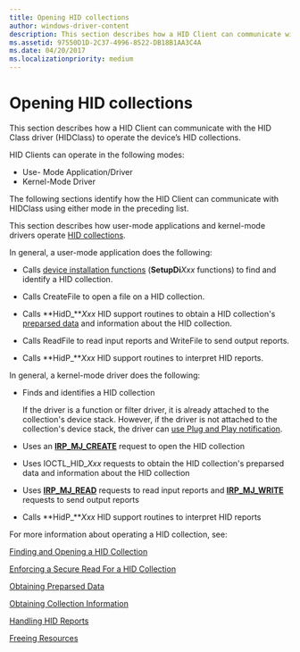 ```yaml
---
title: Opening HID collections
author: windows-driver-content
description: This section describes how a HID Client can communicate with the HID Class driver (HIDClass) to operate the device’s HID collections.
ms.assetid: 97550D1D-2C37-4996-8522-DB18B1AA3C4A
ms.date: 04/20/2017
ms.localizationpriority: medium
---
```


# Opening HID collections


This section describes how a HID Client can communicate with the HID Class driver (HIDClass) to operate the device’s HID collections.

HID Clients can operate in the following modes:

-   Use- Mode Application/Driver
-   Kernel-Mode Driver

The following sections identify how the HID Client can communicate with HIDClass using either mode in the preceding list.

This section describes how user-mode applications and kernel-mode drivers operate [HID collections](hid-collections.md).

In general, a user-mode application does the following:

-   Calls [device installation functions](https://msdn.microsoft.com/library/windows/hardware/ff541299) (**SetupDi***Xxx* functions) to find and identify a HID collection.

-   Calls CreateFile to open a file on a HID collection.

-   Calls **HidD\_***Xxx* HID support routines to obtain a HID collection's [preparsed data](preparsed-data.md) and information about the HID collection.

-   Calls ReadFile to read input reports and WriteFile to send output reports.

-   Calls **HidP\_***Xxx* HID support routines to interpret HID reports.

In general, a kernel-mode driver does the following:

-   Finds and identifies a HID collection

    If the driver is a function or filter driver, it is already attached to the collection's device stack. However, if the driver is not attached to the collection's device stack, the driver can [use Plug and Play notification](https://msdn.microsoft.com/library/windows/hardware/ff565480).

-   Uses an [**IRP\_MJ\_CREATE**](https://msdn.microsoft.com/library/windows/hardware/ff550729) request to open the HID collection

-   Uses IOCTL\_HID\_*Xxx* requests to obtain the HID collection's preparsed data and information about the HID collection

-   Uses [**IRP\_MJ\_READ**](https://msdn.microsoft.com/library/windows/hardware/ff550794) requests to read input reports and [**IRP\_MJ\_WRITE**](https://msdn.microsoft.com/library/windows/hardware/ff550819) requests to send output reports

-   Calls **HidP\_***Xxx* HID support routines to interpret HID reports

For more information about operating a HID collection, see:

[Finding and Opening a HID Collection](finding-and-opening-a-hid-collection.md)

[Enforcing a Secure Read For a HID Collection](enforcing-a-secure-read-for-a-hid-collection.md)

[Obtaining Preparsed Data](obtaining-preparsed-data.md)

[Obtaining Collection Information](obtaining-collection-information.md)

[Handling HID Reports](handling-hid-reports.md)

[Freeing Resources](freeing-resources.md)

 

 




